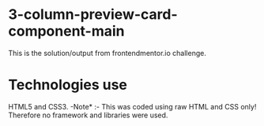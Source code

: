 # 3-column-preview-card-component-main
This is the solution/output from frontendmentor.io challenge.

# Technologies use 
HTML5 and CSS3.
-Note* :- This was coded using raw HTML and CSS only! Therefore no framework and libraries were used.
